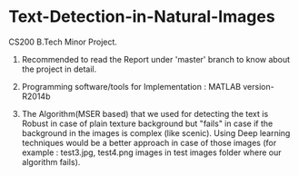 # Text-Detection-in-Natural-Images
CS200 B.Tech Minor Project. 


1. Recommended to read the Report under 'master' branch to know about the project in detail.

2. Programming software/tools for Implementation : MATLAB version-R2014b

3. The Algorithm(MSER based) that we used for detecting the text is Robust in case of plain texture background but "fails" in case if the background in the images is complex (like scenic). 
Using Deep learning techniques would be a better approach in case of those images (for example : test3.jpg, test4.png images in test images folder where our algorithm fails). 

